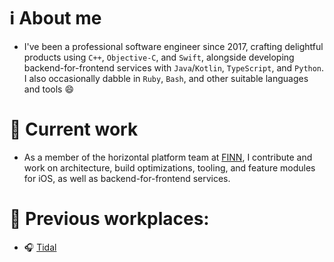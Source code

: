 # ℹ️ About me
- I've been a professional software engineer since 2017, crafting delightful products using `C++`, `Objective-C`, and `Swift`, alongside developing backend-for-frontend services with `Java`/`Kotlin`, `TypeScript`, and `Python`. I also occasionally dabble in `Ruby`, `Bash`, and other suitable languages and tools 😄

# 💼 Current work
 - As a member of the horizontal platform team at [FINN](https://www.finn.no), I contribute and work on architecture, build optimizations, tooling, and feature modules for iOS, as well as backend-for-frontend services.

# 📁 Previous workplaces: 
- 🎧 [Tidal](https://tidal.com)
